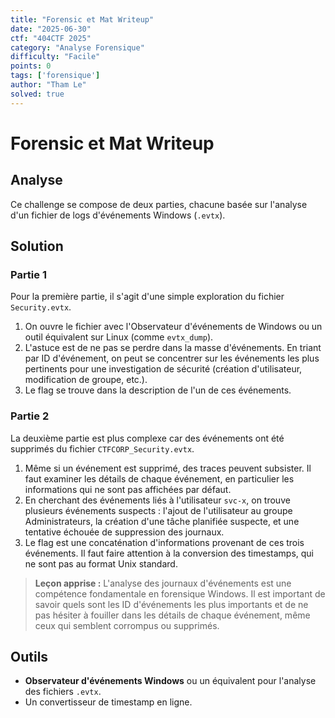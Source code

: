 ```yaml
---
title: "Forensic et Mat Writeup"
date: "2025-06-30"
ctf: "404CTF 2025"
category: "Analyse Forensique"
difficulty: "Facile"
points: 0
tags: ['forensique']
author: "Tham Le"
solved: true
---
```


# Forensic et Mat Writeup

## Analyse

Ce challenge se compose de deux parties, chacune basée sur l'analyse d'un fichier de logs d'événements Windows (`.evtx`).

## Solution

### Partie 1

Pour la première partie, il s'agit d'une simple exploration du fichier `Security.evtx`.

1.  On ouvre le fichier avec l'Observateur d'événements de Windows ou un outil équivalent sur Linux (comme `evtx_dump`).
2.  L'astuce est de ne pas se perdre dans la masse d'événements. En triant par ID d'événement, on peut se concentrer sur les événements les plus pertinents pour une investigation de sécurité (création d'utilisateur, modification de groupe, etc.).
3.  Le flag se trouve dans la description de l'un de ces événements.

### Partie 2

La deuxième partie est plus complexe car des événements ont été supprimés du fichier `CTFCORP_Security.evtx`.

1.  Même si un événement est supprimé, des traces peuvent subsister. Il faut examiner les détails de chaque événement, en particulier les informations qui ne sont pas affichées par défaut.
2.  En cherchant des événements liés à l'utilisateur `svc-x`, on trouve plusieurs événements suspects : l'ajout de l'utilisateur au groupe Administrateurs, la création d'une tâche planifiée suspecte, et une tentative échouée de suppression des journaux.
3.  Le flag est une concaténation d'informations provenant de ces trois événements. Il faut faire attention à la conversion des timestamps, qui ne sont pas au format Unix standard.

> **Leçon apprise :** L'analyse des journaux d'événements est une compétence fondamentale en forensique Windows. Il est important de savoir quels sont les ID d'événements les plus importants et de ne pas hésiter à fouiller dans les détails de chaque événement, même ceux qui semblent corrompus ou supprimés.

## Outils

-   **Observateur d'événements Windows** ou un équivalent pour l'analyse des fichiers `.evtx`.
-   Un convertisseur de timestamp en ligne.
